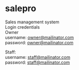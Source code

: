 # salepro
 Sales management system\
Login credentials\
Owner\
username: 	owner@mailinator.com\
password:	owner@mailinator.com

Staff:\
username:	staff@mailinator.com\
password:	staff@mailinator.com

